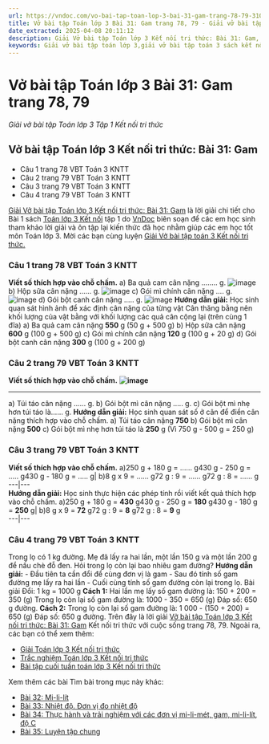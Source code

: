 ```yaml
---
url: https://vndoc.com/vo-bai-tap-toan-lop-3-bai-31-gam-trang-78-79-310195
title: Vở bài tập Toán lớp 3 Bài 31: Gam trang 78, 79 - Giải vở bài tập Toán lớp 3 Tập 1 Kết nối tri thức - VnDoc.com
date_extracted: 2025-04-08 20:11:12
description: Giải Vở bài tập Toán lớp 3 Kết nối tri thức: Bài 31: Gam, luyện giải bài tập Toán lớp 3 ngắn gọn, dễ hiểu. Mời các em cùng theo dõi.
keywords: Giải vở bài tập toán lớp 3,giải vở bài tập toán 3 sách kết nối gam,giải vở bài tập toán 3 sách kết nối tri thức gam,giải vở bài tập toán 3 sách kết nối tri thức bài 31,gam,Giải vở bài tập toán 3 kết nối bài gam
---
```


# Vở bài tập Toán lớp 3 Bài 31: Gam trang 78, 79
 _Giải vở bài tập Toán lớp 3 Tập 1 Kết nối tri thức_
## **Vở bài tập Toán lớp 3 Kết nối tri thức: Bài 31: Gam**
  * Câu 1 trang 78 VBT Toán 3 KNTT
  * Câu 2 trang 79 VBT Toán 3 KNTT
  * Câu 3 trang 79 VBT Toán 3 KNTT
  * Câu 4 trang 79 VBT Toán 3 KNTT

[Giải Vở bài tập Toán lớp 3 Kết nối tri thức: Bài 31: Gam](<https://vndoc.com/vo-bai-tap-toan-lop-3-bai-31-gam-trang-78-79-310195>) là lời giải chi tiết cho Bài 1  sách [Toán lớp 3 Kết nối](<https://vndoc.com/toan-lop-3-kntt> "Toán lớp 3 Kết nối") tập 1 do [VnDoc](<https://vndoc.com/>) biên soạn để các em học sinh tham khảo lời giải và ôn tập lại kiến thức đã học nhằm giúp các em học tốt môn Toán lớp 3. Mời các bạn cùng luyện [Giải Vở bài tập toán 3 Kết nối tri thức.](<https://vndoc.com/vo-bai-tap-toan-lop-3-ket-noi-tri-thuc>)
### Câu 1 trang 78 VBT Toán 3 KNTT
**Viết số thích hợp vào chỗ chấm.**
a\) Ba quả cam cân nặng …….. g.
![image](https://i.vdoc.vn/data/image/2023/11/25/Picture1.png)
b\) Hộp sữa cân nặng …… g.
![image](https://i.vdoc.vn/data/image/2023/11/25/Picture2.png)
c\) Gói mì chính cân nặng …. g.
![image](https://i.vdoc.vn/data/image/2023/11/25/Picture3.png)
d\) Gói bột canh cân nặng ….. g.
![image](https://i.vdoc.vn/data/image/2023/11/25/Picture4.png)
**Hướng dẫn giải:**
Học sinh quan sát hình ảnh để xác định cân nặng của từng vật
Cân thăng bằng nên khối lượng của vật bằng với khối lượng các quả cân cộng lại \(trên cùng 1 đĩa\)
a\) Ba quả cam cân nặng **550** g \(50 g + 500 g\)
b\) Hộp sữa cân nặng **600** g \(100 g + 500 g\)
c\) Gói mì chính cân nặng **120** g \(100 g + 20 g\)
d\) Gói bột canh cân nặng **300** g \(100 g + 200 g\)
### Câu 2 trang 79 VBT Toán 3 KNTT
**Viết số thích hợp vào chỗ chấm.**
**![image](https://i.vdoc.vn/data/image/2023/11/25/Picture5.png)**
****
a\) Túi táo cân nặng …… g.
b\) Gói bột mì cân nặng ….. g.
c\) Gói bột mì nhẹ hơn túi táo là…… g.
**Hướng dẫn giải:**
Học sinh quan sát số ở cân để điền cân nặng thích hợp vào chỗ chấm.
a\) Túi táo cân nặng **750**
b\) Gói bột mì cân nặng **500**
c\) Gói bột mì nhẹ hơn túi táo là **250** g \(Vì 750 g - 500 g = 250 g\)
### Câu 3 trang 79 VBT Toán 3 KNTT
**Viết số thích hợp vào chỗ chấm.**
a\)250 g + 180 g = …… g430 g - 250 g = ….. g430 g - 180 g = ….. g| b\)8 g x 9 = …… g72 g : 9 = …… g72 g : 8 = …… g  
---|---  
**Hướng dẫn giải:**
Học sinh thực hiện các phép tính rồi viết kết quả thích hợp vào chỗ chấm.
a\)250 g + 180 g = **430** g430 g - 250 g = **180** g430 g - 180 g = **250** g| b\)8 g x 9 = **72** g72 g : 9 = **8** g72 g : 8 = **9** g  
---|---  
### Câu 4 trang 79 VBT Toán 3 KNTT
Trong lọ có 1 kg đường. Mẹ đã lấy ra hai lần, một lần 150 g và một lần 200 g để nấu chè đỗ đen. Hỏi trong lọ còn lại bao nhiêu gam đường?
**Hướng dẫn giải:**
\- Đầu tiên ta cần đổi để cùng đơn vị là gam
\- Sau đó tính số gam đường mẹ lấy ra hai lần
\- Cuối cùng tính số gam đường còn lại trong lọ.
Bài giải
Đổi: 1 kg = 1000 g
**Cách 1:** Hai lần mẹ lấy số gam đường là:
150 + 200 = 350 \(g\)
Trong lọ còn lại số gam đường là:
1000 - 350 = 650 \(g\)
Đáp số: 650 g đường.
**Cách 2:** Trong lọ còn lại số gam đường là:
1 000 - \(150 + 200\) = 650 \(g\)
Đáp số: 650 g đường.
Trên đây là lời giải [Vở bài tập Toán lớp 3 Kết nối tri thức: Bài 31: Gam](<https://vndoc.com/vo-bai-tap-toan-lop-3-bai-31-gam-trang-78-79-310195>) Kết nối tri thức với cuộc sống trang 78, 79. Ngoài ra, các bạn có thể xem thêm:
  * [Giải Toán lớp 3 Kết nối tri thức](<https://vndoc.com/toan-lop-3-kntt>)
  * [Trắc nghiệm Toán lớp 3 Kết nối tri thức](<https://vndoc.com/trac-nghiem-toan-3-kntt>)
  * [Bài tập cuối tuần toán lớp 3 Kết nối tri thức](<https://vndoc.com/de-kiem-tra-cuoi-tuan-toan3>)

Xem thêm các bài Tìm bài trong mục này khác:
  * [Bài 32: Mi-li-lít](</vo-bai-tap-toan-lop-3-bai-32-mi-li-lit-trang-80-310197>)
  * [Bài 33: Nhiệt độ. Đơn vị đo nhiệt độ](</vo-bai-tap-toan-lop-3-bai-33-nhiet-do-don-vi-do-nhiet-do-trang-81-310200>)
  * [Bài 34: Thực hành và trải nghiệm với các đơn vị mi-li-mét, gam, mi-li-lít, độ C](</vo-bai-tap-toan-lop-3-bai-34-thuc-hanh-va-trai-nghiem-voi-cac-don-vi-mi-li-met-gam-mi-li-lit-do-c-310535>)
  * [Bài 35: Luyện tập chung ](</vo-bai-tap-toan-lop-3-bai-35-luyen-tap-chung-trang-85-86-87-310543>)

